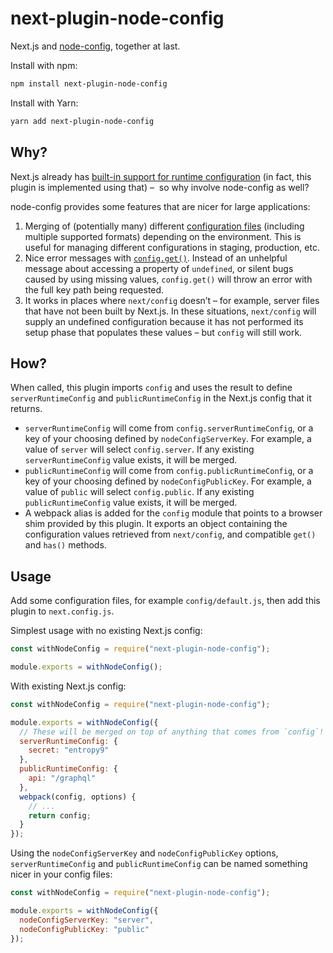 # next-plugin-node-config

Next.js and [node-config][], together at last.

Install with npm:

```sh
npm install next-plugin-node-config
```

Install with Yarn:

```sh
yarn add next-plugin-node-config
```

## Why?

Next.js already has [built-in support for runtime configuration][next-config]
(in fact, this plugin is implemented using that) –  so why involve node-config
as well?

node-config provides some features that are nicer for large applications:

1.  Merging of (potentially many) different [configuration files][files]
    (including multiple supported formats) depending on the environment. This is
    useful for managing different configurations in staging, production, etc.
2.  Nice error messages with [`config.get()`][get]. Instead of an unhelpful
    message about accessing a property of `undefined`, or silent bugs caused by
    using missing values, `config.get()` will throw an error with the full key
    path being requested.
3.  It works in places where `next/config` doesn’t – for example, server files
    that have not been built by Next.js. In these situations, `next/config` will
    supply an undefined configuration because it has not performed its setup
    phase that populates these values – but `config` will still work.

## How?

When called, this plugin imports `config` and uses the result to define
`serverRuntimeConfig` and `publicRuntimeConfig` in the Next.js config that it
returns.

- `serverRuntimeConfig` will come from `config.serverRuntimeConfig`, or a key of
  your choosing defined by `nodeConfigServerKey`. For example, a value of
  `server` will select `config.server`. If any existing `serverRuntimeConfig`
  value exists, it will be merged.
- `publicRuntimeConfig` will come from `config.publicRuntimeConfig`, or a key of
  your choosing defined by `nodeConfigPublicKey`. For example, a value of
  `public` will select `config.public`. If any existing `publicRuntimeConfig`
  value exists, it will be merged.
- A webpack alias is added for the `config` module that points to a browser shim
  provided by this plugin. It exports an object containing the configuration
  values retrieved from `next/config`, and compatible `get()` and `has()`
  methods.

## Usage

Add some configuration files, for example `config/default.js`, then add this
plugin to `next.config.js`.

Simplest usage with no existing Next.js config:

```js
const withNodeConfig = require("next-plugin-node-config");

module.exports = withNodeConfig();
```

With existing Next.js config:

```js
const withNodeConfig = require("next-plugin-node-config");

module.exports = withNodeConfig({
  // These will be merged on top of anything that comes from `config`!
  serverRuntimeConfig: {
    secret: "entropy9"
  },
  publicRuntimeConfig: {
    api: "/graphql"
  },
  webpack(config, options) {
    // ...
    return config;
  }
});
```

Using the `nodeConfigServerKey` and `nodeConfigPublicKey` options,
`serverRuntimeConfig` and `publicRuntimeConfig` can be named something nicer in
your config files:

```js
const withNodeConfig = require("next-plugin-node-config");

module.exports = withNodeConfig({
  nodeConfigServerKey: "server",
  nodeConfigPublicKey: "public"
});
```

[node-config]: https://github.com/lorenwest/node-config
[next-config]: https://github.com/zeit/next.js#exposing-configuration-to-the-server--client-side
[files]: https://github.com/lorenwest/node-config/wiki/Configuration-Files
[get]: https://github.com/lorenwest/node-config/wiki/Common-Usage#using-config-values
